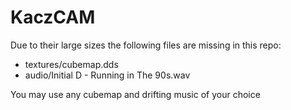 # KaczCAM

Due to their large sizes the following files are missing in this repo:
 - textures/cubemap.dds
 - audio/Initial D - Running in The 90s.wav

You may use any cubemap and drifting music of your choice